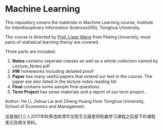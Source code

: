 # Machine Learning

This repository covers the materials in Machine Learning course, Institute for Interdisciplinary Information Sciences(IIIS), Tsinghua University. 

The course is directed by [Prof. Liwei Wang](http://www.cis.pku.edu.cn/faculty/vision/wangliwei/) from Peking University, most parts of statistical learning theroy are covered. 

Three parts are included:

1. **Notes** contains seperate classes as well as a whole collection named by Lecture_Notes.pdf
2. **HW** homeworks including detailed proof
3. **Paper** has many useful papers that extend our text in the course. The paper are also listed in the lecture notes reading list
4. **Final** contains some sample final questions.
5. **Term Project** has some materials and a report of our term project.

Author: He Li, Zehua Lai and Ziheng Huang from Tsinghua University, School of Economics and Management.

这是我们三人2017年秋季选修清华叉院王立威老师机器学习课程之后留下的课程笔记及相关资料。
